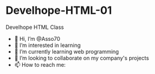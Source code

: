 # Develhope-HTML-01
Develhope HTML Class
- 👋 Hi, I’m @Asso70
- 👀 I’m interested in learning
- 🌱 I’m currently learning web programming
- 💞️ I’m looking to collaborate on my company's projects
- 📫 How to reach me:

<!---
Asso70/Asso70 is a ✨ special ✨ repository because its `README.md` (this file) appears on your GitHub profile.
You can click the Preview link to take a look at your changes.
--->
